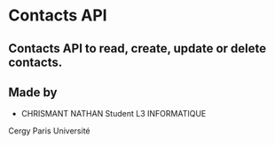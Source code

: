 # Contacts API
## Contacts API to read, create, update or delete contacts.

## Made by
- CHRISMANT NATHAN Student L3 INFORMATIQUE

Cergy Paris Université
